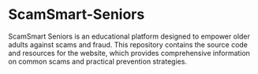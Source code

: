 # ScamSmart-Seniors
ScamSmart Seniors is an educational platform designed to empower older adults against scams and fraud. This repository contains the source code and resources for the website, which provides comprehensive information on common scams and practical prevention strategies.
